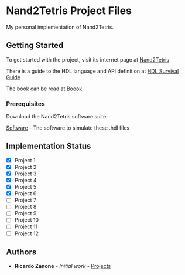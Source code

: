 # Nand2Tetris Project Files

My personal implementation of Nand2Tetris.

## Getting Started

To get started with the project, visit its internet page at [Nand2Tetris](https://www.nand2tetris.org/)

There is a guide to the HDL language and API definition at [HDL Survival Guide](https://www.nand2tetris.org/hdl-survival-guide)

The book can be read at [Boook](http://www.cs.huji.ac.il/course/2002/nand2tet/book.html)

### Prerequisites

Download the Nand2Tetris software suite:

[Software](https://www.nand2tetris.org/software) - The software to simulate these .hdl files

## Implementation Status

   - [X] Project 1
   - [X] Project 2
   - [X] Project 3
   - [X] Project 4
   - [X] Project 5
   - [X] Project 6
   - [ ] Project 7
   - [ ] Project 8
   - [ ] Project 9
   - [ ] Project 10
   - [ ] Project 11
   - [ ] Project 12

## Authors

* **Ricardo Zanone** - *Initial work* - [Projects](https://github.com/zanonera/nand2tetris)